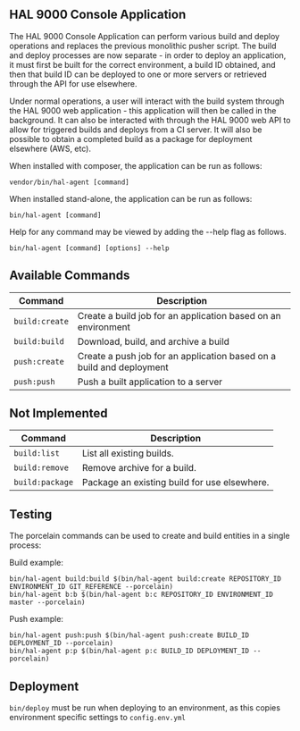 ## HAL 9000 Console Application

The HAL 9000 Console Application can perform various build and deploy operations and replaces the previous
monolithic pusher script. The build and deploy processes are now separate - in order to deploy an application, it
must first be built for the correct environment, a build ID obtained, and then that build ID can be deployed to
one or more servers or retrieved through the API for use elsewhere.

Under normal operations, a user will interact with the build system through the HAL 9000 web application - this
application will then be called in the background. It can also be interacted with through the HAL 9000 web API to
allow for triggered builds and deploys from a CI server. It will also be possible to obtain a completed build as a
package for deployment elsewhere (AWS, etc).

When installed with composer, the application can be run as follows:
```
vendor/bin/hal-agent [command]
```

When installed stand-alone, the application can be run as follows:
```
bin/hal-agent [command]
```

Help for any command may be viewed by adding the --help flag as follows.
```
bin/hal-agent [command] [options] --help
```

## Available Commands

Command          | Description
---------------- | ----------
`build:create`   | Create a build job for an application based on an environment
`build:build`    | Download, build, and archive a build
`push:create`    | Create a push job for an application based on a build and deployment
`push:push`      | Push a built application to a server

## Not Implemented

Command          | Description
---------------- | ----------
`build:list`     | List all existing builds.
`build:remove`   | Remove archive for a build.
`build:package`  | Package an existing build for use elsewhere.

## Testing

The porcelain commands can be used to create and build entities in a single process:

Build example:
```
bin/hal-agent build:build $(bin/hal-agent build:create REPOSITORY_ID ENVIRONMENT_ID GIT_REFERENCE --porcelain)
bin/hal-agent b:b $(bin/hal-agent b:c REPOSITORY_ID ENVIRONMENT_ID master --porcelain)
```

Push example:
```
bin/hal-agent push:push $(bin/hal-agent push:create BUILD_ID DEPLOYMENT_ID --porcelain)
bin/hal-agent p:p $(bin/hal-agent p:c BUILD_ID DEPLOYMENT_ID --porcelain)
```

## Deployment

`bin/deploy` must be run when deploying to an environment, as this copies environment specific settings to `config.env.yml`
